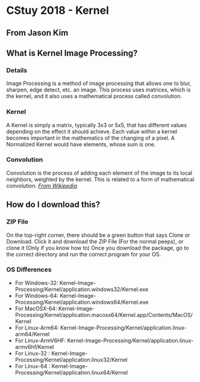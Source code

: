 # CStuy 2018 - Kernel
## From Jason Kim

## What is Kernel Image Processing?
### Details
Image Processing is a method of image processing that allows one to blur, sharpen, edge detect, etc. an image. This process uses matrices, which is the kernel, and it also uses a mathematical process called convolution.
### Kernel
A Kernel is simply a matrix, typically 3x3 or 5x5, that has different values depending on the effect it should achieve. Each value within a kernel becomes important in the mathematics of the changing of a pixel. A Normalized Kernel would have elements, whose sum is one.
### Convolution
Convolution is the process of adding each element of the image to its local neighbors, weighted by the kernel. This is related to a form of mathematical convolution. [*From Wikipedia*](https://en.wikipedia.org/wiki/Kernel_(image_processing))

## How do I download this?
### ZIP File
On the top-right corner, there should be a green button that says Clone or Download. Click it and download the ZIP File (For the normal peeps), or clone it (Only if you know how to)
Once you download the package, go to the correct directory and run the correct program for your OS.
### OS Differences
- For Windows-32: Kernel-Image-Processing/Kernel/application.windows32/Kernel.exe
- For Windows-64: Kernel-Image-Processing/Kernel/application.windows64/Kernel.exe
- For MacOSX-64: Kernel-Image-Processing/Kernel/application.macosx64/Kernel.app/Contents/MacOS/Kernel
- For Linux-Arm64: Kernel-Image-Processing/Kernel/application.linux-arm64/Kernel
- For Linux-ArmV6HF: Kernel-Image-Processing/Kernel/application.linux-armv6hf/Kernel
- For Linux-32 : Kernel-Image-Processing/Kernel/application.linux32/Kernel
- For Linux-64 : Kernel-Image-Processing/Kernel/application.linux64/Kernel
